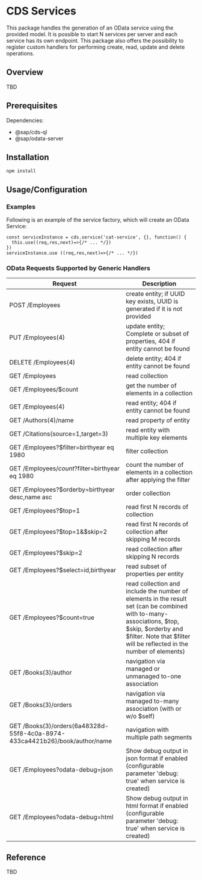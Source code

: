 # CDS Services #

This package handles the generation of an OData service using the provided model. It is possible to start N services per server and each service has its own endpoint. This package also offers the possibility to register custom handlers for performing create, read, update and delete operations.

## Overview ##
TBD

## Prerequisites ##
Dependencies:
* @sap/cds-ql
* @sap/odata-server

## Installation ##
~~~~
npm install
~~~~

## Usage/Configuration ##
### Examples ###
Following is an example of the service factory, which will create an OData Service:
~~~~
const serviceInstance = cds.service('cat-service', {}, function() {
  this.use((req,res,next)=>{/* ... */})
})
serviceInstance.use ((req,res,next)=>{/* ... */})
~~~~

### OData Requests Supported by Generic Handlers ###
| Request| Description |
|-----|-----|
| POST /Employees |	create entity; if UUID key exists, UUID is generated if it is not provided |
| PUT /Employees(4) |	update entity; Complete or subset of properties, 404 if entity cannot be found |
| DELETE /Employees(4) |	delete entity; 404 if entity cannot be found|
| GET /Employees	| read collection|
| GET /Employees/$count |	get the number of elements in a collection |
| GET /Employees(4)	 |	read entity; 404 if entity cannot be found |
| GET /Authors(4)/name	 |	read property of entity |
| GET /Citations(source=1,target=3)	 |	read entity with multiple key elements |
| GET /Employees?$filter=birthyear eq 1980	 |	filter collection |
| GET /Employees/$count?$filter=birthyear eq 1980	 |	count the number of elements in a collection after applying the filter |
| GET /Employees?$orderby=birthyear desc,name asc |		order collection |
| GET /Employees?$top=1	 |	read first N records of collection |
| GET /Employees?$top=1&$skip=2	 |	read first N records of collection after skipping M records |
| GET /Employees?$skip=2	 |	read collection after skipping N records |
| GET /Employees?$select=id,birthyear	 |	read subset of properties per entity |
| GET /Employees?$count=true |	read collection and include the number of elements in the result set (can be combined with to-many-associations, $top, $skip, $orderby and $filter. Note that $filter will be reflected in the number of elements) |
| GET /Books(3)/author |	navigation via managed or unmanaged to-one association |
| GET /Books(3)/orders |	navigation via managed to-many association (with or w/o $self) |
| GET /Books(3)/orders(6a48328d-55f8-4c0a-8974-433ca4421b26)/book/author/name |	navigation with multiple path segments |
| GET /Employees?odata-debug=json |	Show debug output in json format if enabled (configurable parameter 'debug: true' when service is created) |
| GET /Employees?odata-debug=html |	Show debug output in html format if enabled (configurable parameter 'debug: true' when service is created)|

## Reference ##
TBD

